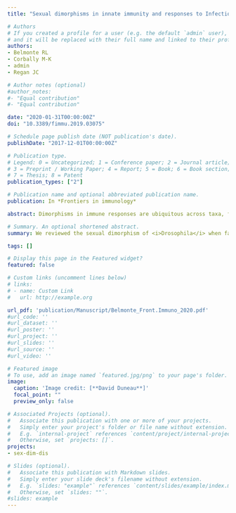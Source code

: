 ```yaml
---
title: "Sexual dimorphisms in innate immunity and responses to Infection in Drosophila melanogaster"

# Authors
# If you created a profile for a user (e.g. the default `admin` user), write the username (folder name) here 
# and it will be replaced with their full name and linked to their profile.
authors: 
- Belmonte RL
- Corbally M-K
- admin
- Regan JC

# Author notes (optional)
#author_notes:
#- "Equal contribution"
#- "Equal contribution"

date: "2020-01-31T00:00:00Z"
doi: "10.3389/fimmu.2019.03075"

# Schedule page publish date (NOT publication's date).
publishDate: "2017-12-01T00:00:00Z"

# Publication type.
# Legend: 0 = Uncategorized; 1 = Conference paper; 2 = Journal article;
# 3 = Preprint / Working Paper; 4 = Report; 5 = Book; 6 = Book section;
# 7 = Thesis; 8 = Patent
publication_types: ["2"]

# Publication name and optional abbreviated publication name.
publication: In *Frontiers in immunology*

abstract: Dimorphisms in immune responses are ubiquitous across taxa, from arthropods to vertebrates. Drosophila melanogaster shows strong sex dimorphisms in immune system responses at baseline, upon pathogenic challenge, and over aging. We have performed an exhaustive survey of peer-reviewed literature on Drosophila immunity, and present a database of publications indicating the sex(es) analyzed in each study. We synthesize evidence for sexually dimorphic responses to bacterial, viral, and fungal infections. Dimorphisms may be mediated by distinct immune compartments, and we review work on sex differences in behavioral, epithelial, cellular, and systemic (fat body-mediated) immunity. Emerging work on sexually dimorphic aging of immune tissues, immune senescence, and inflammation are examined. We consider evolutionary drivers for sex differences in immune investment, highlight the features of Drosophila biology that make it particularly amenable to studies of immune dimorphisms, and discuss areas for future exploration.

# Summary. An optional shortened abstract.
summary: We reviewed the sexual dimorphism of <i>Drosophila</i> when facing infections.

tags: []

# Display this page in the Featured widget?
featured: false

# Custom links (uncomment lines below)
# links:
# - name: Custom Link
#   url: http://example.org

url_pdf: 'publication/Manuscript/Belmonte_Front.Immuno_2020.pdf'
#url_code: ''
#url_dataset: ''
#url_poster: ''
#url_project: ''
#url_slides: ''
#url_source: ''
#url_video: ''

# Featured image
# To use, add an image named `featured.jpg/png` to your page's folder. 
image:
  caption: 'Image credit: [**David Duneau**]'
  focal_point: ""
  preview_only: false

# Associated Projects (optional).
#   Associate this publication with one or more of your projects.
#   Simply enter your project's folder or file name without extension.
#   E.g. `internal-project` references `content/project/internal-project/index.md`.
#   Otherwise, set `projects: []`.
projects:
- sex-dim-dis

# Slides (optional).
#   Associate this publication with Markdown slides.
#   Simply enter your slide deck's filename without extension.
#   E.g. `slides: "example"` references `content/slides/example/index.md`.
#   Otherwise, set `slides: ""`.
#slides: example
---
```

